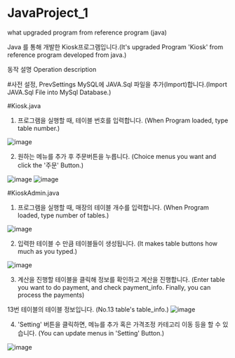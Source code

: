 # JavaProject_1
what upgraded program from reference program (java)

Java 를 통해 개발한 Kiosk프로그램입니다.(It's upgraded Program 'Kiosk' from reference program developed from java.)

동작 설명
Operation description

#사전 설정, PrevSettings
MySQL에 JAVA.Sql 파일을 추가(Import)합니다.(Import JAVA.Sql File into MySql Database.)

#Kiosk.java
1. 프로그램을 실행할 때, 테이블 번호를 입력합니다. (When Program loaded, type table number.)

![image](https://github.com/jjongsangg/JavaProject_1/assets/77090154/4094f761-471d-459f-af5a-23632ab650f8)

2. 원하는 메뉴를 추가 후 주문버튼을 누릅니다. (Choice menus you want and click the '주문' Button.)

![image](https://github.com/jjongsangg/JavaProject_1/assets/77090154/ff1b3cc0-3b92-410f-8233-5fd9ef5244eb)
![image](https://github.com/jjongsangg/JavaProject_1/assets/77090154/aab817f7-cb71-4249-a1b3-ebbd14ce49c5)

#KioskAdmin.java
1. 프로그램을 실행할 때, 매장의 테이블 개수를 입력합니다. (When Program loaded, type number of tables.)

![image](https://github.com/jjongsangg/JavaProject_1/assets/77090154/2215ceaa-c35d-4a53-9290-e82fc3e712e3)

2. 입력한 테이블 수 만큼 테이블들이 생성됩니다. (It makes table buttons how much as you typed.)

![image](https://github.com/jjongsangg/JavaProject_1/assets/77090154/170bb9bb-db3c-4758-9bc0-c7edd59290cd)

3. 계산을 진행할 테이블을 클릭해 정보를 확인하고 계산을 진행합니다. (Enter table you want to do payment, and check payment_info. Finally, you can process the payments)

13번 테이블의 테이블 정보입니다. (No.13 table's table_info.)
![image](https://github.com/jjongsangg/JavaProject_1/assets/77090154/4264d705-a366-4a46-9b72-7e45dd81046b)

4. 'Setting' 버튼을 클릭하면, 메뉴를 추가 혹은 가격조정 카테고리 이동 등을 할 수 있습니다. (You can update menus in 'Setting' Button.)

![image](https://github.com/jjongsangg/JavaProject_1/assets/77090154/966ac0d3-edf3-45d6-83ca-46f39e6d83af)
